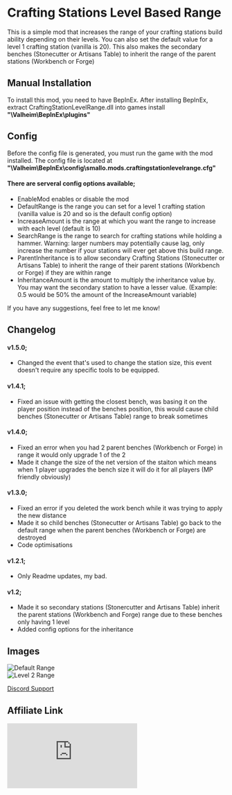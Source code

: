 # Crafting Stations Level Based Range
This is a simple mod that increases the range of your crafting stations build ability depending on their levels. You can also set the default value for a level 1 crafting station (vanilla is 20). This also makes the secondary benches (Stonecutter or Artisans Table) to inherit the range of the parent stations (Workbench or Forge)

## Manual Installation
To install this mod, you need to have BepInEx. After installing BepInEx, extract CraftingStationLevelRange.dll into games install **"\Valheim\BepInEx\plugins"**

## Config
Before the config file is generated, you must run the game with the mod installed. The config file is located at **"\Valheim\BepInEx\config\smallo.mods.craftingstationlevelrange.cfg"**

#### There are serveral config options available;
* EnableMod enables or disable the mod  
* DefaultRange is the range you can set for a level 1 crafting station (vanilla value is 20 and so is the default config option)  
* IncreaseAmount is the range at which you want the range to increase with each level (default is 10)  
* SearchRange is the range to search for crafting stations while holding a hammer. Warning: larger numbers may potentially cause lag, only increase the number if your stations will ever get above this build range.
* ParentInheritance is to allow secondary Crafting Stations (Stonecutter or Artisans Table) to inherit the range of their parent stations (Workbench or Forge) if they are within range
* InheritanceAmount is the amount to multiply the inheritance value by. You may want the secondary station to have a lesser value. (Example: 0.5 would be 50% the amount of the IncreaseAmount variable)

If you have any suggestions, feel free to let me know!

## Changelog

#### v1.5.0;
* Changed the event that's used to change the station size, this event doesn't require any specific tools to be equipped.

#### v1.4.1;
* Fixed an issue with getting the closest bench, was basing it on the player position instead of the benches position, this would cause child benches (Stonecutter or Artisans Table) range to break sometimes

#### v1.4.0;
* Fixed an error when you had 2 parent benches (Workbench or Forge) in range it would only upgrade 1 of the 2
* Made it change the size of the net version of the staiton which means when 1 player upgrades the bench size it will do it for all players (MP friendly obviously)

#### v1.3.0;
* Fixed an error if you deleted the work bench while it was trying to apply the new distance
* Made it so child benches (Stonecutter or Artisans Table) go back to the default range when the parent benches (Workbench or Forge) are destroyed
* Code optimisations

#### v1.2.1;
* Only Readme updates, my bad.

#### v1.2;
* Made it so secondary stations (Stonercutter and Artisans Table) inherit the parent stations (Workbench and Forge) range due to these benches only having 1 level
* Added config options for the inheritance

## Images

![Default Range](https://fivem.fail/gta5/Audio/PrepareSynchronizedAudioEventForScene/Sb2r7Gui2W.png)  
![Level 2 Range](https://fivem.fail/gta5/Money/N_0x226c284c830d0ca8/alMAdiz7Gd.png)

[Discord Support](https://discord.gg/pTGSu8R7DW)

## Affiliate Link
[![ZAP-Hosting Gameserver and Webhosting](https://zap-hosting.com/interface/download/images.php?type=affiliate&id=99496)](https://zap-hosting.com/a/f386564816225e9bcd3445ae47b34c8823f72489)